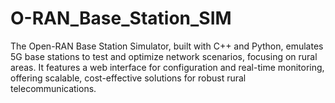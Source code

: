 # O-RAN_Base_Station_SIM
The Open-RAN Base Station Simulator, built with C++ and Python, emulates 5G base stations to test and optimize network scenarios, focusing on rural areas. It features a web interface for configuration and real-time monitoring, offering scalable, cost-effective solutions for robust rural telecommunications.
